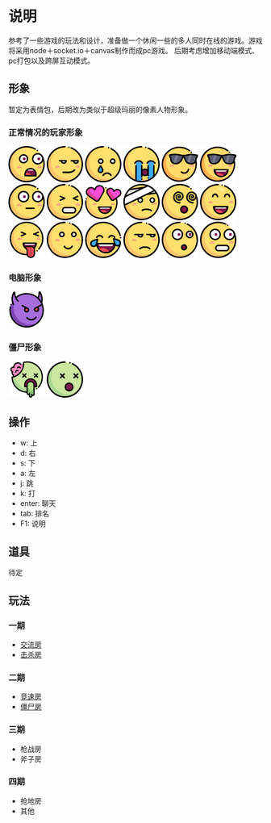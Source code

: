 # 说明
参考了一些游戏的玩法和设计，准备做一个休闲一些的多人同时在线的游戏。游戏将采用node＋socket.io＋canvas制作而成pc游戏。
后期考虑增加移动端模式、pc打包以及跨屏互动模式。

## 形象
暂定为表情包，后期改为类似于超级玛丽的像素人物形象。
### 正常情况的玩家形象 
![](./resource/01.png)
![](./resource/02.png)
![](./resource/03.png)
![](./resource/04.png)
![](./resource/05.png)
![](./resource/06.png)
![](./resource/07.png)
![](./resource/08.png)
![](./resource/09.png)
![](./resource/10.png)
![](./resource/11.png)
![](./resource/12.png)
![](./resource/13.png)
![](./resource/14.png)
![](./resource/15.png)
![](./resource/16.png)
![](./resource/17.png)
![](./resource/18.png)
### 电脑形象
![](./resource/40.png)
### 僵尸形象
![](./resource/30.png)
![](./resource/31.png)

## 操作
- w: 上
- d: 右
- s: 下
- a: 左
- j: 跳
- k: 打
- enter: 聊天
- tab: 排名
- F1: 说明

## 道具
待定

## 玩法
### 一期
- [交流房](./jiaoliu.md)
- [击杀房](./jisha.md)
### 二期
- [竞速房](./jingsu.md)
- [僵尸房](./jiangshi.md)
### 三期
- 枪战房
- 斧子房
### 四期
- 抢地房
- 其他
